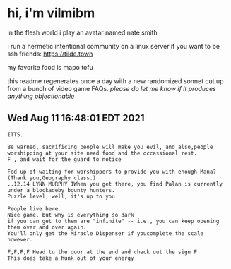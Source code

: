 # hi, i'm vilmibm

in the flesh world i play an avatar named nate smith

i run a hermetic intentional community on a linux server if you want to be ssh friends: https://tilde.town

my favorite food is mapo tofu

this readme regenerates once a day with a new randomized sonnet cut up from a bunch of video game FAQs.
_please do let me know if it produces anything objectionable_

## Wed Aug 11 16:48:01 EDT 2021

    ITTS.
    
    Be warned, sacrificing people will make you evil, and also,people worshipping at your site need food and the occassional rest.
    F , and wait for the guard to notice
    
    Fed up of waiting for worshippers to provide you with enough Mana?
    (Thank you,Geography class.)
    ..12.14 LYNN MURPHY 1When you get there, you find Palan is currently under a blockadeby bounty hunters.
    Puzzle level, well, it's up to you
    
    People live here.
    Nice game, but why is everything so dark
    if you can get to them are "infinite" -- i.e., you can keep opening them over and over again.
    You'll only get the Miracle Dispenser if youcomplete the scale however.
    
    F,F,F,F Head to the door at the end and check out the sign F
    This does take a hunk out of your energy

